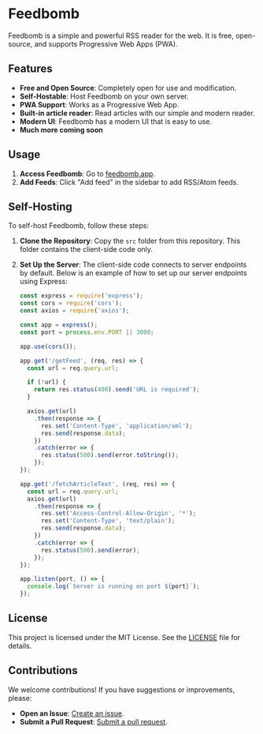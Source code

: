 # Feedbomb

Feedbomb is a simple and powerful RSS reader for the web. It is free, open-source, and supports Progressive Web Apps (PWA). 

## Features

- **Free and Open Source**: Completely open for use and modification.
- **Self-Hostable**: Host Feedbomb on your own server.
- **PWA Support**: Works as a Progressive Web App.
- **Built-in article reader**: Read articles with our simple and modern reader.
- **Modern UI**: Feedbomb has a modern UI that is easy to use.
- **Much more coming soon**

## Usage

1. **Access Feedbomb**: Go to [feedbomb.app](https://www.feedbomb.app).
2. **Add Feeds**: Click "Add feed" in the sidebar to add RSS/Atom feeds.

## Self-Hosting

To self-host Feedbomb, follow these steps:

1. **Clone the Repository**: Copy the `src` folder from this repository. This folder contains the client-side code only.
2. **Set Up the Server**: The client-side code connects to server endpoints by default. Below is an example of how to set up our server endpoints using Express:

    ```js
    const express = require('express');
    const cors = require('cors');
    const axios = require('axios');

    const app = express();
    const port = process.env.PORT || 3000;

    app.use(cors());

    app.get('/getFeed', (req, res) => {
      const url = req.query.url;

      if (!url) {
        return res.status(400).send('URL is required');
      }

      axios.get(url)
        .then(response => {
          res.set('Content-Type', 'application/xml');
          res.send(response.data);
        })
        .catch(error => {
          res.status(500).send(error.toString());
        });
    });

    app.get('/fetchArticleText', (req, res) => {
      const url = req.query.url;
      axios.get(url)
        .then(response => {
          res.set('Access-Control-Allow-Origin', '*');
          res.set('Content-Type', 'text/plain');
          res.send(response.data);
        })
        .catch(error => {
          res.status(500).send(error);
        });
    });

    app.listen(port, () => {
      console.log(`Server is running on port ${port}`);
    });
    ```

## License

This project is licensed under the MIT License. See the [LICENSE](https://github.com/georg-stone/feedbomb/blob/main/LICENSE) file for details.

## Contributions

We welcome contributions! If you have suggestions or improvements, please:

- **Open an Issue**: [Create an issue](https://github.com/georg-stone/quicktodo/issues).
- **Submit a Pull Request**: [Submit a pull request](https://github.com/georg-stone/quicktodo/pulls).
